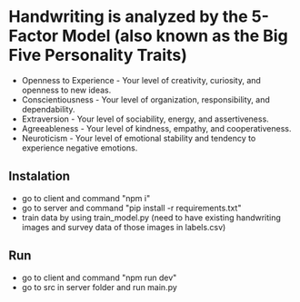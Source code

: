 # Handwriting is analyzed by the 5-Factor Model (also known as the Big Five Personality Traits)

- Openness to Experience - Your level of creativity, curiosity, and openness to new ideas.
- Conscientiousness - Your level of organization, responsibility, and dependability.
- Extraversion - Your level of sociability, energy, and assertiveness.
- Agreeableness - Your level of kindness, empathy, and cooperativeness.
- Neuroticism - Your level of emotional stability and tendency to experience negative emotions.

## Instalation

- go to client and command "npm i"
- go to server and command "pip install -r requirements.txt"
- train data by using train_model.py (need to have existing handwriting images and survey data of those images in labels.csv)

## Run

- go to client and command "npm run dev"
- go to src in server folder and run main.py
